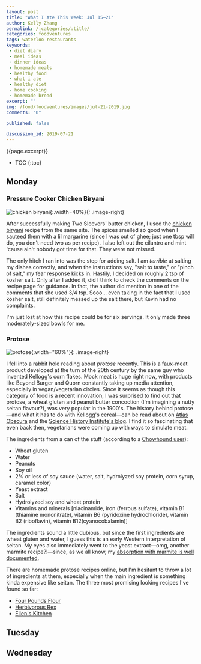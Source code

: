 ```yaml
---
layout: post
title: "What I Ate This Week: Jul 15–21"
author: Kelly Zhang
permalink: /:categories/:title/
categories: foodventures
tags: waterloo restaurants
keywords:
 - diet diary
 - meal ideas
 - dinner ideas
 - homemade meals
 - healthy food
 - what i ate
 - healthy diet
 - home cooking
 - homemade bread
excerpt: ""
img: /food/foodventures/images/jul-21-2019.jpg
comments: "0"

published: false

discussion_id: 2019-07-21
---
```


{{page.excerpt}}

* TOC
{:toc}

## Monday

### Pressure Cooker Chicken Biryani

![chicken biryani](/food/foodventures/images/chicken-biryani-1.jpg){:.width=40%}{: .image-right}

After successfully making Two Sleevers' butter chicken, I used the [chicken biryani](https://twosleevers.com/pressure-cooker-chicken-biryani/) recipe from the same site. The spices smelled so good when I sauteed them with a lil margarine (since I was out of ghee; just one tbsp will do, you don't need two as per recipe). I also left out the cilantro and mint 'cause ain't nobody got time for that. They were not missed.

The only hitch I ran into was the step for adding salt. I am *terrible* at salting my dishes correctly, and when the instructions say, "salt to taste," or "pinch of salt," my fear response kicks in. Hastily, I decided on roughly 2 tsp of kosher salt. Only after I added it, did I think to check the comments on the recipe page for guidance. In fact, the author did mention in one of the comments that she used 3/4 tsp. Sooo... even taking in the fact that I used kosher salt, still definitely messed up the salt there, but Kevin had no complaints.

I'm just lost at how this recipe could be for six servings. It only made three moderately-sized bowls for me.

### Protose

![protose](/food/foodventures/images/#.jpg){:width="60%"}{: .image-right}

I fell into a rabbit hole reading about *protose* recently. This is a faux-meat product developed at the turn of the 20th century by the same guy who invented Kellogg's corn flakes. Mock meat is huge right now, with products like Beyond Burger and Quorn constantly taking up media attention, especially in vegan/vegetarian circles. Since it seems as though this category of food is a recent innovation, I was surprised to find out that protose, a wheat gluten and peanut butter concoction (I'm imagining a nutty seitan flavour?), was very popular in the 1900's. The history behind protose—and what it has to do with Kellogg's cereal—can be read about on [Atlas Obscura](https://www.atlasobscura.com/articles/the-history-of-fake-meat-starts-with-the-seventh-day-adventist-church) and the [Science History Institute's blog](https://www.sciencehistory.org/distillations/a-recipe-for-good-health). I find it so fascinating that even back then, vegetarians were coming up with ways to simulate meat.

The ingredients from a can of the stuff (according to a [Chowhound user](https://www.chowhound.com/post/protose-403213)):

* Wheat gluten
* Water
* Peanuts
* Soy oil
* 2% or less of soy sauce (water, salt, hydrolyzed soy protein, corn syrup, caramel color)
* Yeast extract
* Salt
* Hydrolyzed soy and wheat protein
* Vitamins and minerals [niacinamide, iron (ferrous sulfate), vitamin B1 (thiamine mononitrate), vitamin B6 (pyridoxine hydrochloride), vitamin B2 (riboflavin), vitamin B12(cyanocobalamin)]

The ingredients sound a little dubious, but since the first ingredients are wheat gluten and water, I guess this is an early Western interpretation of seitan. My eyes also immediately went to the yeast extract—omg, another marmite recipe?!—since, as we all know, my [absorption with marmite is well documented](/food/foodventures/what-i-ate-jun-17-23/#marmite-toast).

There are homemade protose recipes online, but I'm hesitant to throw a lot of ingredients at them, especially when the main ingredient is something kinda expensive like seitan. The three most promising looking recipes I've found so far:

* [Four Pounds Flour](http://www.fourpoundsflour.com/history-dish-mondays-protose/)
* [Herbivorous Rex](https://herbivorousrex.wordpress.com/2012/07/12/possibly-protose/)
* [Ellen's Kitchen](http://www.ellenskitchen.com/recipebox/glutpnut.html)

## Tuesday



## Wednesday
